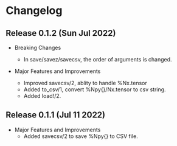 # Changelog

## Release 0.1.2 (Sun Jul 2022)

  * Breaking Changes
    * In save/savez/savecsv, the order of arguments is changed.

  * Major Features and Improvements
    * Improved savecsv/2, ablity to handle %Nx.tensor
    * Added to_csv/1, convert %Npy{}/Nx.tensor to csv string.
    * Added load!/2.

## Release 0.1.1 (Jul 11 2022)

  * Major Features and Improvements
    * Added savecsv/2 to save %Npy{} to CSV file.
